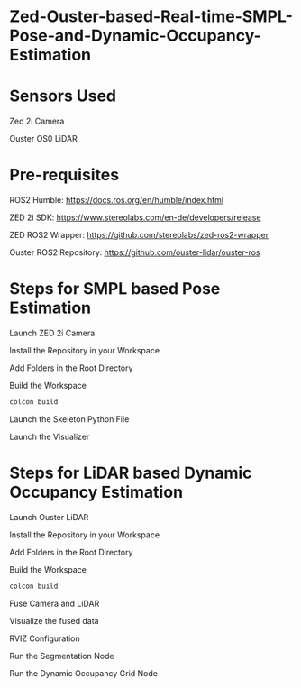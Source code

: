 # Zed-Ouster-based-Real-time-SMPL-Pose-and-Dynamic-Occupancy-Estimation
# Sensors Used

Zed 2i Camera

Ouster OS0 LiDAR

# Pre-requisites

ROS2 Humble: https://docs.ros.org/en/humble/index.html

ZED 2i SDK: https://www.stereolabs.com/en-de/developers/release

ZED ROS2 Wrapper: https://github.com/stereolabs/zed-ros2-wrapper

Ouster ROS2 Repository: https://github.com/ouster-lidar/ouster-ros

# Steps for SMPL based Pose Estimation

Launch ZED 2i Camera


Install the Repository in your Workspace

Add Folders in the Root Directory

Build the Workspace
```bash
colcon build
```
Launch the Skeleton Python File

Launch the Visualizer

# Steps for LiDAR based Dynamic Occupancy Estimation
Launch Ouster LiDAR

Install the Repository in your Workspace

Add Folders in the Root Directory

Build the Workspace
```bash
colcon build
```
Fuse Camera and LiDAR

Visualize the fused data

RVIZ Configuration 

Run the Segmentation Node




Run the Dynamic Occupancy Grid Node


